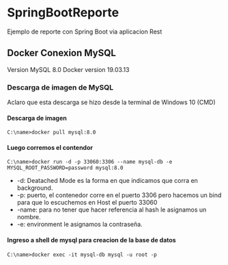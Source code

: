 # SpringBootReporte
Ejemplo de reporte con Spring Boot via aplicacion Rest


## Docker Conexion MySQL
Version MySQL 8.0
Docker version 19.03.13

### Descarga de imagen de MySQL
Aclaro que esta descarga se hizo desde la terminal de Windows 10 (CMD)

#### Descarga de imagen
`C:\name>docker pull mysql:8.0`

#### Luego corremos el contendor

`C:\name>docker run -d -p 33060:3306 --name mysql-db -e MYSQL_ROOT_PASSWORD=password mysql:8.0`

- -d: Deatached Mode es la forma en que indicamos que corra en background.
- -p: puerto, el contenedor corre en el puerto 3306 pero hacemos un bind para que lo escuchemos en Host el puerto 33060
- -name: para no tener que hacer referencia al hash le asignamos un nombre.
- -e: environment le asignamos la contraseña.


#### Ingreso a shell de mysql para creacion de la base de datos

`C:\name>docker exec -it mysql-db mysql -u root -p`
